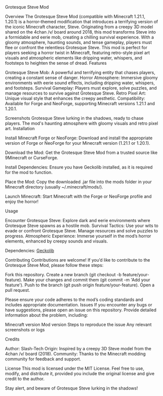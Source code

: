 Grotesque Steve Mod

Overview
The Grotesque Steve Mod (compatible with Minecraft 1.21.1, 1.20.1) is a horror-themed modification that introduces a terrifying version of the iconic Minecraft character, Steve. Originating from a creepy 3D model shared on the 4chan /v/ board around 2018, this mod transforms Steve into a formidable and eerie mob, creating a chilling survival experience. With a gloomy atmosphere, haunting sounds, and tense gameplay, players must flee or confront the relentless Grotesque Steve.
This mod is perfect for players seeking a horror twist in Minecraft, featuring retro-style pixel art visuals and atmospheric elements like dripping water, whispers, and footsteps to heighten the sense of dread.
Features

Grotesque Steve Mob: A powerful and terrifying entity that chases players, creating a constant sense of danger.
Horror Atmosphere: Immersive gloomy environments with eerie sound effects, including dripping water, whispers, and footsteps.
Survival Gameplay: Players must explore, solve puzzles, and manage resources to survive against Grotesque Steve.
Retro Pixel Art: Unique visual style that enhances the creepy aesthetic.
Compatibility: Available for Forge and NeoForge, supporting Minecraft versions 1.21.1 and 1.20.1.

Screenshots
Grotesque Steve lurking in the shadows, ready to chase players.
The mod's haunting atmosphere with gloomy visuals and retro pixel art.
Installation

Install Minecraft Forge or NeoForge:
Download and install the appropriate version of Forge or NeoForge for your Minecraft version (1.21.1 or 1.20.1).


Download the Mod:
Get the Grotesque Steve Mod from a trusted source like 9Minecraft or CurseForge.


Install Dependencies:
Ensure you have Geckolib installed, as it is required for the mod to function.


Place the Mod:
Copy the downloaded .jar file into the mods folder in your Minecraft directory (usually ~/.minecraft/mods/).


Launch Minecraft:
Start Minecraft with the Forge or NeoForge profile and enjoy the horror!



Usage

Encounter Grotesque Steve: Explore dark and eerie environments where Grotesque Steve spawns as a hostile mob.
Survival Tactics: Use your wits to evade or confront Grotesque Steve. Manage resources and solve puzzles to progress.
Atmospheric Experience: Immerse yourself in the mod’s horror elements, enhanced by creepy sounds and visuals.


Dependencies:
[Geckolib](https://www.curseforge.com/minecraft/mc-mods/geckolib/files/all?page=1&pageSize=20)



Contributing
Contributions are welcome! If you’d like to contribute to the Grotesque Steve Mod, please follow these steps:

Fork this repository.
Create a new branch (git checkout -b feature/your-feature).
Make your changes and commit them (git commit -m 'Add your feature').
Push to the branch (git push origin feature/your-feature).
Open a pull request.

Please ensure your code adheres to the mod’s coding standards and includes appropriate documentation.
Issues
If you encounter any bugs or have suggestions, please open an issue on this repository. Provide detailed information about the problem, including:

Minecraft version
Mod version
Steps to reproduce the issue
Any relevant screenshots or logs

Credits

Author: Slash-Tech
Origin: Inspired by a creepy 3D Steve model from the 4chan /v/ board (2018).
Community: Thanks to the Minecraft modding community for feedback and support.

License
This mod is licensed under the MIT License. Feel free to use, modify, and distribute it, provided you include the original license and give credit to the author.

Stay alert, and beware of Grotesque Steve lurking in the shadows!
